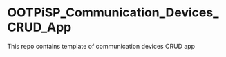 # OOTPiSP_Communication_Devices_CRUD_App
This repo contains template of communication devices CRUD app
